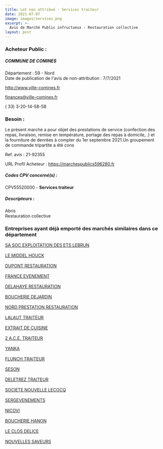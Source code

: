 ```yaml
---
title: Lot non attribué - Services traiteur
date: 2021-07-07
image: images/services.png
excerpt: >-
  Avis de Marché Public infructueux - Restauration collective
layout: post
---
```


### Acheteur Public :
##### COMMUNE DE COMINES
Département : 59 - Nord<br/>
Date de publication de l'avis de non-attribution : 7/7/2021


http://www.ville-comines.fr

finances@ville-comines.fr

( 33) 3-20-14-58-58
### Besoin :

Le présent marché a pour objet des prestations de service (confection des repas, livraison, remise en température, portage des repas à domicile, .) et la fourniture de denrées à compter du 1er septembre 2021.Un groupement de commande tripartite a été cons

Ref. avis : 21-92355

URL Profil Acheteur : https://marchespublics596280.fr

##### Codes CPV concerné(s) :
CPV55520000 - **Services traiteur** <br/>

##### Descripteurs :
Abris <br/>
Restauration collective <br/>

### Entreprises ayant déjà emporté des marchés similaires dans ce département
<a href="/entreprise-548/siren-338412992">SA SOC EXPLOITATION DES ETS LEBRUN</a><br/><br/>
<a href="/entreprise-550/siren-350501300">LE MIDDEL HOUCK</a><br/><br/>
<a href="/entreprise-556/siren-410151674">DUPONT RESTAURATION</a><br/><br/>
<a href="/entreprise-557/siren-413917204">FRANCE EVENEMENT</a><br/><br/>
<a href="/entreprise-557/siren-415105535">DELAHAYE RESTAURATION</a><br/><br/>
<a href="/entreprise-559/siren-432095214">BOUCHERIE DEJARDIN</a><br/><br/>
<a href="/entreprise-560/siren-432966737">NORD PRESTATION RESTAURATION</a><br/><br/>
<a href="/entreprise-562/siren-448473306">LALAUT TRAITEUR</a><br/><br/>
<a href="/entreprise-565/siren-488885690">EXTRAIT DE CUISINE</a><br/><br/>
<a href="/entreprise-566/siren-492349311">2 A.C.E. TRAITEUR</a><br/><br/>
<a href="/entreprise-566/siren-494022007">YANKA</a><br/><br/>
<a href="/entreprise-569/siren-509531224">FLUNCH TRAITEUR</a><br/><br/>
<a href="/entreprise-570/siren-519981823">SESON</a><br/><br/>
<a href="/entreprise-570/siren-522765866">DELETREZ TRAITEUR</a><br/><br/>
<a href="/entreprise-571/siren-532679149">SOCIETE NOUVELLE LECOCQ</a><br/><br/>
<a href="/entreprise-576/siren-800103509">SERGEVENEMENTS</a><br/><br/>
<a href="/entreprise-577/siren-804724755">NICOVI</a><br/><br/>
<a href="/entreprise-577/siren-808080584">BOUCHERIE HANON</a><br/><br/>
<a href="/entreprise-580/siren-832356307">LE CLOS DELICE</a><br/><br/>
<a href="/entreprise-581/siren-842071193">NOUVELLES SAVEURS</a><br/><br/>
